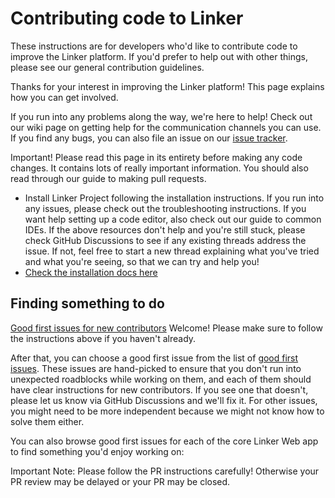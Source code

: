 # Contributing code to Linker

These instructions are for developers who'd like to contribute code to improve the Linker platform. If you'd prefer to help out with other things, please see our general contribution guidelines.

Thanks for your interest in improving the Linker platform! This page explains how you can get involved.

If you run into any problems along the way, we're here to help! Check out our wiki page on getting help for the communication channels you can use. If you find any bugs, you can also file an issue on our [issue tracker](https://github.com/anandsonu19/LinkerProject/issues).

Important! Please read this page in its entirety before making any code changes. It contains lots of really important information. You should also read through our guide to making pull requests.

- Install Linker Project following the installation instructions. If you run into any issues, please check out the troubleshooting instructions. If you want help setting up a code editor, also check out our guide to common IDEs. If the above resources don't help and you're still stuck, please check GitHub Discussions to see if any existing threads address the issue. If not, feel free to start a new thread explaining what you've tried and what you're seeing, so that we can try and help you!
- [Check the installation docs here](https://github.com/anandsonu19/LinkerProject/blob/master/installation.md)

## Finding something to do
[Good first issues for new contributors](https://github.com/anandsonu19/LinkerProject/issues)
Welcome! Please make sure to follow the instructions above if you haven't already.

After that, you can choose a good first issue from the list of [good first issues](https://github.com/anandsonu19/LinkerProject/issues). These issues are hand-picked to ensure that you don't run into unexpected roadblocks while working on them, and each of them should have clear instructions for new contributors. If you see one that doesn't, please let us know via GitHub Discussions and we'll fix it. For other issues, you might need to be more independent because we might not know how to solve them either.

You can also browse good first issues for each of the core Linker Web app to find something you'd enjoy working on:

Important Note: Please follow the PR instructions carefully! Otherwise your PR review may be delayed or your PR may be closed.
